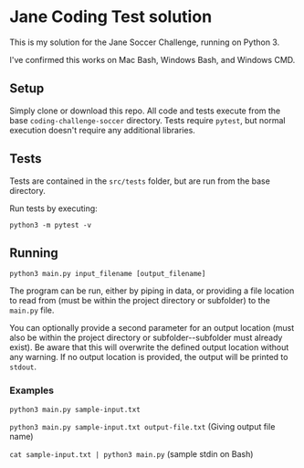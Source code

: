 # Jane Coding Test solution

This is my solution for the Jane Soccer Challenge, running on Python 3.

I've confirmed this works on Mac Bash, Windows Bash, and Windows CMD.

## Setup

Simply clone or download this repo. All code and tests execute from the base `coding-challenge-soccer` directory.
Tests require `pytest`, but normal execution doesn't require any additional libraries.

## Tests

Tests are contained in the `src/tests` folder, but are run from the base directory.

Run tests by executing:

`python3 -m pytest -v`


## Running

`python3 main.py input_filename [output_filename]`

The program can be run, either by piping in data, or providing a file location to read from (must be within the project directory or subfolder) to the `main.py` file.

You can optionally provide a second parameter for an output location (must also be within the project directory or subfolder--subfolder must already exist). Be aware that this will overwrite the defined output location without any warning.
If no output location is provided, the output will be printed to `stdout`.

### Examples

`python3 main.py sample-input.txt`

`python3 main.py sample-input.txt output-file.txt` (Giving output file name)

`cat sample-input.txt | python3 main.py` (sample stdin on Bash)
